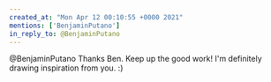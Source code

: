 ```yaml
---
created_at: "Mon Apr 12 00:10:55 +0000 2021"
mentions: ['BenjaminPutano']
in_reply_to: @BenjaminPutano
---
```


@BenjaminPutano Thanks Ben. Keep up the good work! I'm definitely drawing inspiration from you. :)